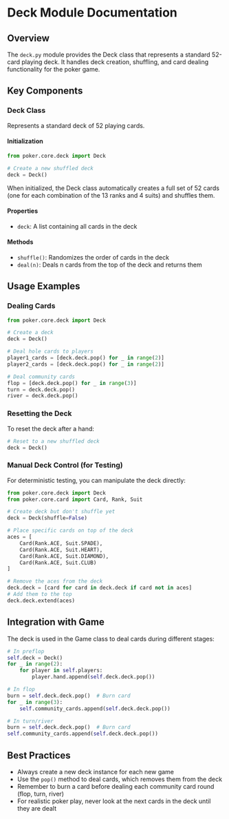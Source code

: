 # Deck Module Documentation

## Overview
The `deck.py` module provides the Deck class that represents a standard 52-card playing deck. It handles deck creation, shuffling, and card dealing functionality for the poker game.

## Key Components

### Deck Class
Represents a standard deck of 52 playing cards.

#### Initialization
```python
from poker.core.deck import Deck

# Create a new shuffled deck
deck = Deck()
```

When initialized, the Deck class automatically creates a full set of 52 cards (one for each combination of the 13 ranks and 4 suits) and shuffles them.

#### Properties
- `deck`: A list containing all cards in the deck

#### Methods
- `shuffle()`: Randomizes the order of cards in the deck
- `deal(n)`: Deals n cards from the top of the deck and returns them

## Usage Examples

### Dealing Cards
```python
from poker.core.deck import Deck

# Create a deck
deck = Deck()

# Deal hole cards to players
player1_cards = [deck.deck.pop() for _ in range(2)]
player2_cards = [deck.deck.pop() for _ in range(2)]

# Deal community cards
flop = [deck.deck.pop() for _ in range(3)]
turn = deck.deck.pop()
river = deck.deck.pop()
```

### Resetting the Deck
To reset the deck after a hand:

```python
# Reset to a new shuffled deck
deck = Deck()
```

### Manual Deck Control (for Testing)
For deterministic testing, you can manipulate the deck directly:

```python
from poker.core.deck import Deck
from poker.core.card import Card, Rank, Suit

# Create deck but don't shuffle yet
deck = Deck(shuffle=False)

# Place specific cards on top of the deck
aces = [
    Card(Rank.ACE, Suit.SPADE),
    Card(Rank.ACE, Suit.HEART),
    Card(Rank.ACE, Suit.DIAMOND),
    Card(Rank.ACE, Suit.CLUB)
]

# Remove the aces from the deck
deck.deck = [card for card in deck.deck if card not in aces]
# Add them to the top
deck.deck.extend(aces)
```

## Integration with Game

The deck is used in the Game class to deal cards during different stages:

```python
# In preflop
self.deck = Deck()
for _ in range(2):
    for player in self.players:
        player.hand.append(self.deck.deck.pop())

# In flop
burn = self.deck.deck.pop()  # Burn card
for _ in range(3):
    self.community_cards.append(self.deck.deck.pop())

# In turn/river
burn = self.deck.deck.pop()  # Burn card
self.community_cards.append(self.deck.deck.pop())
```

## Best Practices

- Always create a new deck instance for each new game
- Use the `pop()` method to deal cards, which removes them from the deck
- Remember to burn a card before dealing each community card round (flop, turn, river)
- For realistic poker play, never look at the next cards in the deck until they are dealt